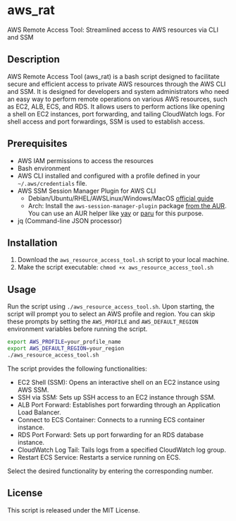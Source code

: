 # aws_rat

AWS Remote Access Tool: Streamlined access to AWS resources via CLI and SSM

## Description

AWS Remote Access Tool (aws_rat) is a bash script designed to facilitate secure and efficient access to private AWS resources through the AWS CLI and SSM. It is designed for developers and system administrators who need an easy way to perform remote operations on various AWS resources, such as EC2, ALB, ECS, and RDS. It allows users to perform actions like opening a shell on EC2 instances, port forwarding, and tailing CloudWatch logs. For shell access and port forwardings, SSM is used to establish access.

## Prerequisites

- AWS IAM permissions to access the resources
- Bash environment
- AWS CLI installed and configured with a profile defined in your `~/.aws/credentials` file.
- AWS SSM Session Manager Plugin for AWS CLI
  - Debian/Ubuntu/RHEL/AWSLinux/Windows/MacOS [official guide](https://docs.aws.amazon.com/systems-manager/latest/userguide/session-manager-working-with-install-plugin.html)
  - Arch: Install the `aws-session-manager-plugin` package [from the AUR](https://aur.archlinux.org/packages/aws-session-manager-plugin). You can use an AUR helper like [yay](https://github.com/Jguer/yay) or [paru](https://github.com/Morganamilo/paru) for this purpose.
- jq (Command-line JSON processor)

## Installation

1. Download the `aws_resource_access_tool.sh` script to your local machine.
2. Make the script executable: `chmod +x aws_resource_access_tool.sh`

## Usage

Run the script using `./aws_resource_access_tool.sh`. Upon starting, the script will prompt you to select an AWS profile and region. You can skip these prompts by setting the `AWS_PROFILE` and `AWS_DEFAULT_REGION` environment variables before running the script.

```bash
export AWS_PROFILE=your_profile_name
export AWS_DEFAULT_REGION=your_region
./aws_resource_access_tool.sh
```

The script provides the following functionalities:

* EC2 Shell (SSM): Opens an interactive shell on an EC2 instance using AWS SSM.
* SSH via SSM: Sets up SSH access to an EC2 instance through SSM.
* ALB Port Forward: Establishes port forwarding through an Application Load Balancer.
* Connect to ECS Container: Connects to a running ECS container instance.
* RDS Port Forward: Sets up port forwarding for an RDS database instance.
* CloudWatch Log Tail: Tails logs from a specified CloudWatch log group.
* Restart ECS Service: Restarts a service running on ECS.

Select the desired functionality by entering the corresponding number.

## License

This script is released under the MIT License.
